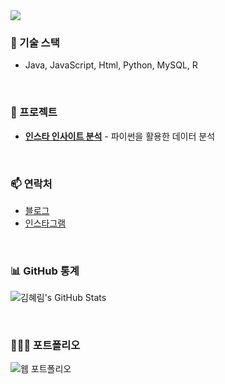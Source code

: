 <a href="https://github.com/khr316">
  <img src="https://capsule-render.vercel.app/api?type=waving&color=gradient&height=300&section=header&text=💻WELCOME_KHR316💻&fontSize=70&animation=fadeIn&fontAlignY=38"/>
</a>
<br>

### 🚀 기술 스택
- Java, JavaScript, Html, Python, MySQL, R

<br>

### 📂 프로젝트
- [**인스타 인사이트 분석**](https://github.com/khr316/mini_project) - 파이썬을 활용한 데이터 분석

<br>

### 📫 연락처
- [블로그](https://khr316.tistory.com/)
- [인스타그램](https://instagram.com/k.march.hr)

<br>

### 📊 GitHub 통계
![김혜림's GitHub Stats](https://github-readme-stats.vercel.app/api?username=khr316&show_icons=true&hide_title=true&hide=prs&count_private=true&theme=radical)

<br>

### 👩🏻‍💻 포트폴리오
![웹 포트폴리오](도메인주소)

<br>

